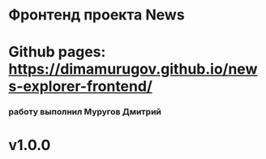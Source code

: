 # Фронтенд проекта News

# Github pages: https://dimamurugov.github.io/news-explorer-frontend/

### работу выполнил Муругов Дмитрий
# v1.0.0
